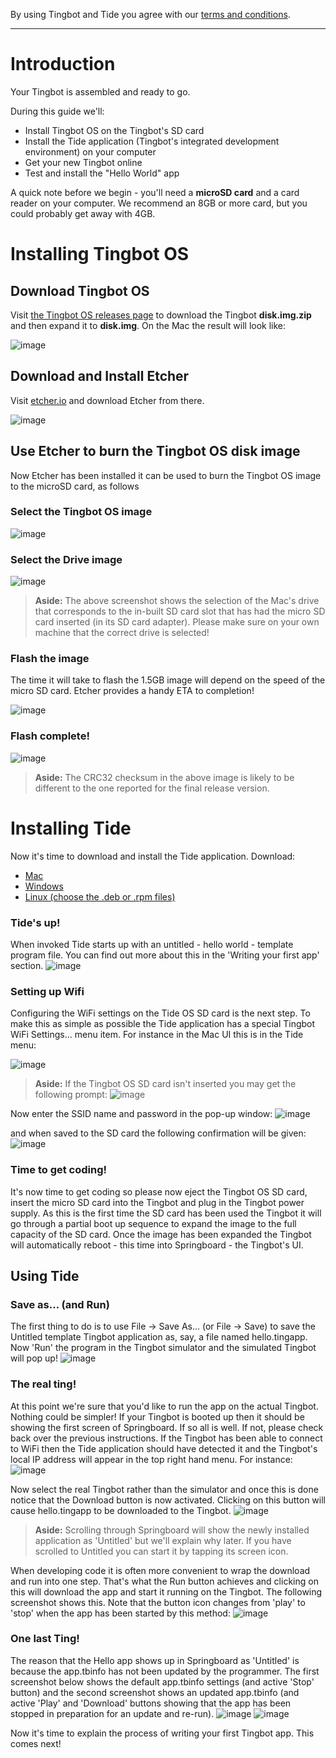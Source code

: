 By using Tingbot and Tide you agree with our [terms and conditions](http://tingbot.com/terms/).

---

Introduction
============

Your Tingbot is assembled and ready to go.

During this guide we'll:

* Install Tingbot OS on the Tingbot's SD card
* Install the Tide application (Tingbot's integrated development environment) on your computer
* Get your new Tingbot online
* Test and install the "Hello World" app

A quick note before we begin - you'll need a **microSD card** and a card reader on your computer. We recommend an 8GB or more card, but you could probably get away with 4GB.

Installing Tingbot OS
=====================

Download Tingbot OS
-------------------
Visit [the Tingbot OS releases page](http://github.com/tingbot/tingbot-os/releases/latest) to download the Tingbot **disk.img.zip** and then expand it to **disk.img**. On the Mac the result will look like:

![image](images/TingbotGuide009.png)

Download and Install Etcher
---------------------------
Visit [etcher.io](http://www.etcher.io) and download Etcher from there. 

![image](images/TingbotGuide001.png)

Use Etcher to burn the Tingbot OS disk image
--------------------------------------------
Now Etcher has been installed it can be used to burn the Tingbot OS image to the microSD card, as follows

### Select the Tingbot OS image
![image](images/TingbotGuide012.png)
### Select the Drive image
![image](images/TingbotGuide013.png)
> **Aside:**
> The above screenshot shows the selection of the Mac's drive that corresponds to the in-built SD card slot that has had the micro SD card inserted (in its SD card adapter). Please make sure on your own machine that the correct drive is selected!

### Flash the image
The time it will take to flash the 1.5GB image will depend on the speed of the micro SD card. Etcher provides a handy ETA to completion!

![image](images/TingbotGuide014.png)
### Flash complete!
![image](images/TingbotGuide015.png)
> **Aside:**
> The CRC32 checksum in the above image is likely to be different to the one reported for the final release version.

Installing Tide
===============
Now it's time to download and install the Tide application. Download:

- [<i class="fa fa-apple" aria-hidden="true"></i> Mac](http://tide-download.tingbot.com/download/osx)
- [<i class="fa fa-windows" aria-hidden="true"></i> Windows](http://tide-download.tingbot.com/download/win)
- <a href="http://github.com/tingbot/tide-electron/releases/latest" target="_blank"><i class="fa fa-linux" aria-hidden="true"></i> Linux (choose the .deb or .rpm files)</a>

### Tide's up!
When invoked Tide starts up with an untitled - hello world - template program file. You can find out more about this in the 'Writing your first app' section.
![image](images/TingbotGuide023.png)
 
### Setting up Wifi
Configuring the WiFi settings on the Tide OS SD card is the next step. To make this as simple as possible the Tide application has a special Tingbot WiFi Settings... menu item. For instance in the Mac UI this is in the Tide menu:

![image](images/TingbotGuide024.png)

> **Aside:**
> If the Tingbot OS SD card isn't inserted you may get the following prompt:
>![image](images/TingbotGuide045.png)

Now enter the SSID name and password in the pop-up window:
![image](images/TingbotGuide048.png)

and when saved to the SD card the following confirmation will be given:
![image](images/TingbotGuide046.png)
### Time to get coding!
It's now time to get coding so please now eject the Tingbot OS SD card, insert the micro SD card into the Tingbot and plug in the Tingbot power supply. As this is the first time the SD card has been used the Tingbot it will go through a partial boot up sequence to expand the image to the full capacity of the SD card. Once the image has been expanded the Tingbot will automatically reboot - this time into Springboard - the Tingbot's UI.

Using Tide
----------
### Save as... (and Run)
The first thing to do is to use File -&gt; Save As... (or File -&gt; Save) to save the Untitled template Tingbot application as, say, a file named hello.tingapp. Now 'Run' the program in the Tingbot simulator and the simulated Tingbot will pop up!
![image](images/TingbotGuide065.png)

### The real ting!
At this point we're sure that you'd like to run the app on the actual Tingbot. Nothing could be simpler! If your Tingbot is booted up then it should be showing the first screen of Springboard. If so all is well. If not, please check back over the previous instructions. If the Tingbot has been able to connect to WiFi then the Tide application should have detected it and the Tingbot's local IP address will appear in the top right hand menu. For instance:  
![image](images/TingbotGuide059.png)

Now select the real Tingbot rather than the simulator and once this is done notice that the Download button is now activated. Clicking on this button will cause hello.tingapp to be downloaded to the Tingbot. 
![image](images/TingbotGuide062.png)
> **Aside:**
> Scrolling through Springboard will show the newly installed application as 'Untitled' but we'll explain why later.
> If you have scrolled to Untitled you can start it by tapping its screen icon.

When developing code it is often more convenient to wrap the download and run into one step. That's what the Run button achieves and clicking on this will download the app and start it running on the Tingbot. The following screenshot shows this. Note that the button icon changes from 'play' to 'stop' when the app has been started by this method:
![image](images/TingbotGuide063.png)

### One last Ting!
The reason that the Hello app shows up in Springboard as 'Untitled' is because the app.tbinfo has not been updated by the programmer. The first screenshot below shows the default app.tbinfo settings (and active 'Stop' button) and the second screenshot shows an updated app.tbinfo (and active 'Play' and 'Download' buttons showing that the app has been stopped in preparation for an update and re-run).
![image](images/TingbotGuide066.png)
![image](images/TingbotGuide067.png)

Now it's time to explain the process of writing your first Tingbot app. This comes next!

